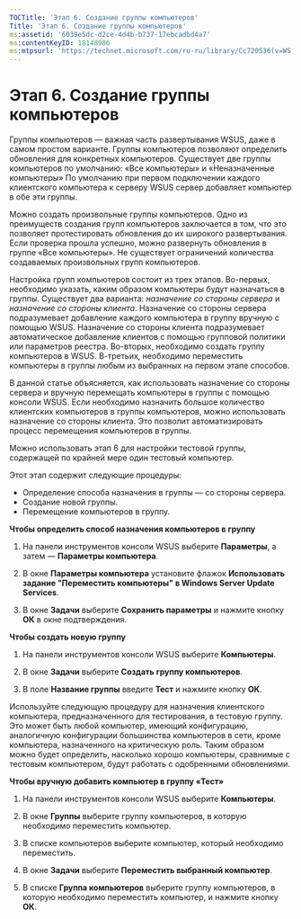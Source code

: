 ```yaml
---
TOCTitle: 'Этап 6. Создание группы компьютеров'
Title: 'Этап 6. Создание группы компьютеров'
ms:assetid: '6039e5dc-d2ce-4d4b-b737-17ebcadbd4a7'
ms:contentKeyID: 18148986
ms:mtpsurl: 'https://technet.microsoft.com/ru-ru/library/Cc720536(v=WS.10)'
---
```


Этап 6. Создание группы компьютеров
===================================

Группы компьютеров — важная часть развертывания WSUS, даже в самом простом варианте. Группы компьютеров позволяют определить обновления для конкретных компьютеров. Существует две группы компьютеров по умолчанию: «Все компьютеры» и «Неназначенные компьютеры» По умолчанию при первом подключении каждого клиентского компьютера к серверу WSUS сервер добавляет компьютер в обе эти группы.

Можно создать произвольные группы компьютеров. Одно из преимуществ создания групп компьютеров заключается в том, что это позволяет протестировать обновления до их широкого развертывания. Если проверка прошла успешно, можно развернуть обновления в группе «Все компьютеры». Не существует ограничений количества создаваемых произвольных групп компьютеров.

Настройка групп компьютеров состоит из трех этапов. Во-первых, необходимо указать, каким образом компьютеры будут назначаться в группы. Существует два варианта: *назначение со стороны сервера* и *назначение со стороны клиента*. Назначение со стороны сервера подразумевает добавление каждого компьютера в группу вручную с помощью WSUS. Назначение со стороны клиента подразумевает автоматическое добавление клиентов с помощью групповой политики или параметров реестра. Во-вторых, необходимо создать группу компьютеров в WSUS. В-третьих, необходимо переместить компьютеры в группы любым из выбранных на первом этапе способов.

В данной статье объясняется, как использовать назначение со стороны сервера и вручную перемещать компьютеры в группы с помощью консоли WSUS. Если необходимо назначить большое количество клиентских компьютеров в группы компьютеров, можно использовать назначение со стороны клиента. Это позволит автоматизировать процесс перемещения компьютеров в группы.

Можно использовать этап 6 для настройки тестовой группы, содержащей по крайней мере один тестовый компьютер.

Этот этап содержит следующие процедуры:

-   Определение способа назначения в группы — со стороны сервера.
-   Создание новой группы.
-   Перемещение компьютеров в группу.

**Чтобы определить способ назначения компьютеров в группу**
1.  На панели инструментов консоли WSUS выберите **Параметры**, а затем — **Параметры компьютера**.

2.  В окне **Параметры компьютера** установите флажок **Использовать задание "Переместить компьютеры" в Windows Server Update Services**.

3.  В окне **Задачи** выберите **Сохранить параметры** и нажмите кнопку **ОК** в окне подтверждения.

**Чтобы создать новую группу**
1.  На панели инструментов консоли WSUS выберите **Компьютеры**.

2.  В окне **Задачи** выберите **Создать группу компьютеров**.

3.  В поле **Название группы** введите **Тест** и нажмите кнопку **ОК**.

Используйте следующую процедуру для назначения клиентского компьютера, предназначенного для тестирования, в тестовую группу. Это может быть любой компьютер, имеющий конфигурацию, аналогичную конфигурации большинства компьютеров в сети, кроме компьютера, назначенного на критическую роль. Таким образом можно будет определить, насколько хорошо компьютеры, сравнимые с тестовым компьютером, будут работать с одобренными обновлениями.

**Чтобы вручную добавить компьютер в группу «Тест»**
1.  На панели инструментов консоли WSUS выберите **Компьютеры**.

2.  В окне **Группы** выберите группу компьютеров, в которую необходимо переместить компьютер.

3.  В списке компьютеров выберите компьютер, который необходимо переместить.

4.  В окне **Задачи** выберите **Переместить выбранный компьютер**.

5.  В списке **Группа компьютеров** выберите группу компьютеров, в которую необходимо переместить компьютер, и нажмите кнопку **ОК**.
